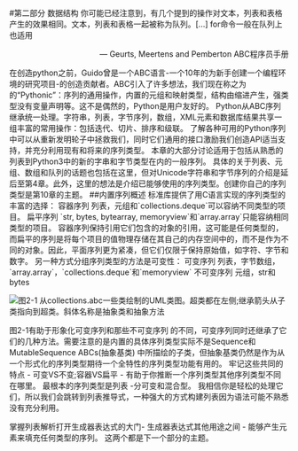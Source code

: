 #第二部分 数据结构
你可能已经注意到，有几个提到的操作对文本，列表和表格产生的效果相同。文本，列表和表格一起被称为队列。[...] for命令一般在队列上也适用
<p align="right">— Geurts, Meertens and Pemberton
ABC程序员手册</p>
在创造python之前，Guido曾是一个ABC语言-一个10年的为新手创建一个编程环境的研究项目-的创造贡献者。ABC引入了许多想法，我们现在称之为的“Pythonic”：序列的通用操作，内置的元组和映射类型，结构由缩进产生，强类型没有变量声明等。这不是偶然的，Python是用户友好的。
Python从ABC序列继承统一处理。字符串，列表，字节序列，数组，XML元素和数据库结果共享一组丰富的常用操作：包括迭代、切片、排序和级联。
了解各种可用的Python序列中可以从重新发明轮子中拯救我们，同时它们通用的接口激励我们创造API适当支持，并充分利用现有和将来的序列类型。
本章的大部分讨论适用于包括从熟悉的列表到Python3中的新的字串和字节类型在内的一般序列。
具体的关于列表、元组、数组和队列的话题也包括在这里，但对Unicode字符串和字节序列的介绍是延后至第4章。此外，这里的想法是介绍已能够使用的序列类型。创建你自己的序列类型是第10章的主题。
##内置序列概述
标准库提供了用C语言实现的序列类型的丰富的选择：
容器序列
	列表，元组和`collections.deque`可以容纳不同类型的项目。
扁平序列
	`str, bytes, bytearray, memoryview`和`array.array`只能容纳相同类型的项目。
容器序列保持引用它们包含的对象的引用，这可能是任何类型的，而扁平的序列是将每个项目的值物理存储在其自己的内存空间中的，而不是作为不同的对象。因此，平面序列更为紧凑，但它们仅限于保持原始值，如字符、字节和数字。
另一种方式分组序列类型的方法是可变性：
可变序列
	列表，字节数组，`array.array`，`collections.deque`和`memoryview`
不可变序列
	元组，str和bytes

![图2-1 从collections.abc一些类绘制的UML类图。超类都在左侧;继承箭头从子类指向到超类。斜体名称是抽象类和抽象方法](http://ww4.sinaimg.cn/large/006y8lVagw1f8f6lx2tlkj30v20aujt1.jpg)

图2-1有助于形象化可变序列和那些不可变序列
的不同，可变序列同时还继承了它们的几种方法。需要注意的是内置的具体序列类型实际不是Sequence和MutableSequence ABCs(抽象基类) 中所描绘的子类，但抽象基类仍然是作为从一个形式化的序列类型期待一个全特性的序列类型功能有用的。
牢记这些共同的特点 - 可变VS不变;容器VS扁平 - 有助于你推断一个序列类型其他序列类型不同在哪里。
最根本的序列类型是列表 -分可变和混合型。
我相信你是轻松的处理它们，所以我们会跳转到列表推导式，一种强大的方式构建列表因为语法可能不熟悉没有充分利用。

掌握列表解析打开生成器表达式的大门- 生成器表达式其他用途之间 - 能够产生元素来填充任何类型的序列。
这两个都是下一个部分的主题。
